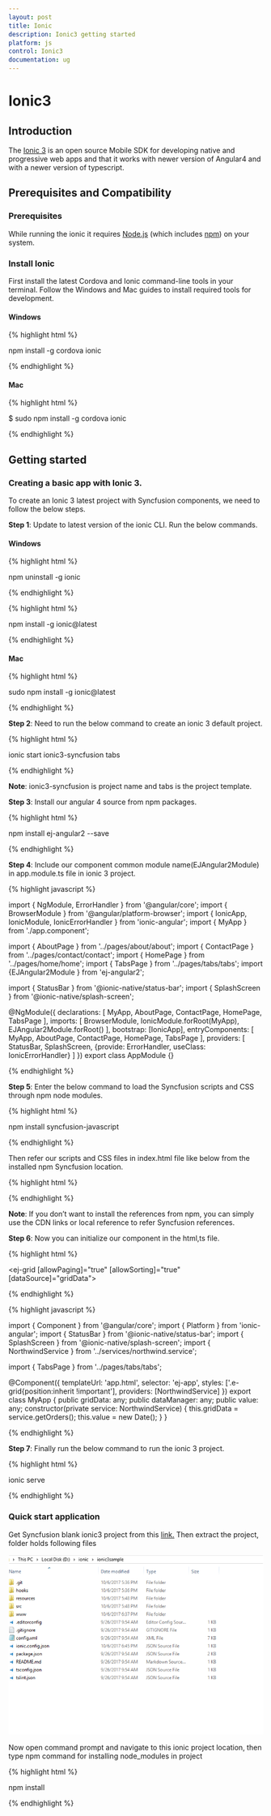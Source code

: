 ```yaml
---
layout: post
title: Ionic
description: Ionic3 getting started
platform: js
control: Ionic3
documentation: ug
---
```


# Ionic3


## Introduction

The [Ionic 3](http://blog.ionic.io/ionic-3-0-has-arrived/) is an open source Mobile SDK for developing native and progressive web apps and that it works with newer version of Angular4 and with a newer version of typescript.

## Prerequisites and Compatibility

### Prerequisites

While running the ionic it requires [Node.js](https://nodejs.org/en/download/) (which includes [npm](https://npmjs.org/)) on your system.

### Install Ionic

First install the latest Cordova and Ionic command-line tools in your terminal. Follow the Windows and Mac guides to install required tools for development.

#### Windows

{% highlight html %}

npm install -g cordova ionic

{% endhighlight %}

#### Mac

{% highlight html %}

$ sudo npm install -g cordova ionic

{% endhighlight %}

## Getting started


### Creating a basic app with Ionic 3.

To create an Ionic 3 latest project with Syncfusion components, we need to follow the below steps.


**Step 1**:  Update to latest version of the ionic CLI. Run the below commands.

#### Windows

{% highlight html %}

npm uninstall -g ionic

{% endhighlight %}

{% highlight html %}

npm install -g ionic@latest

{% endhighlight %}

#### Mac

{% highlight html %}

sudo npm install -g ionic@latest

{% endhighlight %}

**Step 2**: Need to run the below command to create an ionic 3 default project.

{% highlight html %}

ionic start ionic3-syncfusion tabs

{% endhighlight %}
             
**Note**: ionic3-syncfusion is project name and tabs is the project template.

**Step 3**: Install our angular 4 source from npm packages.

{% highlight html %}

 npm install ej-angular2 --save

{% endhighlight %}
              
**Step 4**: Include our component common module name(EJAngular2Module) in app.module.ts file in ionic 3 project.

{% highlight javascript %}

import { NgModule, ErrorHandler } from '@angular/core';
import { BrowserModule } from '@angular/platform-browser';
import { IonicApp, IonicModule, IonicErrorHandler } from 'ionic-angular';
import { MyApp } from './app.component';

import { AboutPage } from '../pages/about/about';
import { ContactPage } from '../pages/contact/contact';
import { HomePage } from '../pages/home/home';
import { TabsPage } from '../pages/tabs/tabs';
import {EJAngular2Module } from 'ej-angular2';

import { StatusBar } from '@ionic-native/status-bar';
import { SplashScreen } from '@ionic-native/splash-screen';

@NgModule({
  declarations: [
    MyApp,
    AboutPage,
    ContactPage,
    HomePage,
    TabsPage
  ],
  imports: [
    BrowserModule,
      IonicModule.forRoot(MyApp), EJAngular2Module.forRoot()
  ],
  bootstrap: [IonicApp],
  entryComponents: [
    MyApp,
    AboutPage,
    ContactPage,
    HomePage,
    TabsPage
  ],
  providers: [
    StatusBar,
    SplashScreen,
    {provide: ErrorHandler, useClass: IonicErrorHandler}
  ]
})
export class AppModule {}

{% endhighlight %}

**Step 5**: Enter the below command to load the Syncfusion scripts and CSS through npm node modules.

{% highlight html %}

npm install syncfusion-javascript

{% endhighlight %}
             

Then refer our scripts and CSS files in index.html file like below from the installed npm Syncfusion location.

{% highlight html %}

<link href="../node_modules/syncfusion-javascript/Content/ej/web/default-theme/ej.web.all.min.css" rel="stylesheet" />
   <script src="../node_modules/jquery/dist/jquery.min.js"></script>
    <script src="../node_modules/jsrender/jsrender.min.js"></script>
<script src="../node_modules/syncfusion-javascript/Scripts/ej/web/ej.web.all.min.js"></script>

{% endhighlight %}


**Note**: If you don’t want to install the references from npm, you can simply use the CDN links or local reference to refer Syncfusion references.

**Step 6**:  Now you can initialize our component in the html,ts file.

{% highlight html %}

<ej-grid [allowPaging]="true" [allowSorting]="true" [dataSource]="gridData">
    <e-columns>
        <e-column field="OrderID" headerText="Order ID" width="75" textAlign="right"></e-column>
        <e-column field="CustomerID" headerText="Customer ID" width="80"></e-column>
        <e-column field="EmployeeID" headerText="Employee ID" width="75" textAlign="right"></e-column>
        <e-column field="Freight" width="75" format="{0:C}" textAlign="right"></e-column>
        <e-column field="OrderDate" headerText="Order Date" width="80" format="{0:MM/dd/yyyy}" textAlign="right"></e-column>
        <e-column field="ShipCity" headerText="Ship City" width="110"></e-column>
    </e-columns>
</ej-grid>

{% endhighlight %}

{% highlight javascript %}

import { Component } from '@angular/core';
import { Platform } from 'ionic-angular';
import { StatusBar } from '@ionic-native/status-bar';
import { SplashScreen } from '@ionic-native/splash-screen';
import { NorthwindService } from '../services/northwind.service';

import { TabsPage } from '../pages/tabs/tabs';

@Component({
  templateUrl: 'app.html',
  selector: 'ej-app',
  styles: ['.e-grid{position:inherit !important'],
  providers: [NorthwindService]
})
export class MyApp {
  public gridData: any;
  public dataManager: any;
  public value: any;
  constructor(private service: NorthwindService) {
      this.gridData = service.getOrders();
      this.value = new Date();
  }
}

{% endhighlight %}

**Step 7**: Finally run the below command to run the ionic 3 project.

{% highlight html %}

ionic serve

{% endhighlight %}


### Quick start application

Get Syncfusion blank ionic3 project from this [link.](http://www.syncfusion.com/downloads/support/directtrac/general/ze/ionic3sample205835827) Then extract the project, folder holds following files

![](ionic_images/blankionic3_img.png)

Now open command prompt and navigate to this ionic project location, then type npm command for installing node_modules in project

{% highlight html %}

npm install

{% endhighlight %}
